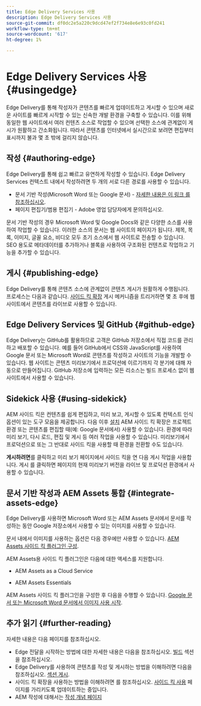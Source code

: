 ```yaml
---
title: Edge Delivery Services 사용
description: Edge Delivery Services 사용
source-git-commit: df0dc2e5a220c9dcd47ef2f734e8e6e93c0fd241
workflow-type: tm+mt
source-wordcount: '617'
ht-degree: 1%

---
```



# Edge Delivery Services 사용 {#usingedge}

Edge Delivery를 통해 작성자가 콘텐츠를 빠르게 업데이트하고 게시할 수 있으며 새로운 사이트를 빠르게 시작할 수 있는 신속한 개발 환경을 구축할 수 있습니다. 이를 위해 동일한 웹 사이트에서 여러 컨텐츠 소스로 작업할 수 있으며 선택한 소스에 관계없이 게시가 원활하고 간소화됩니다. 따라서 콘텐츠를 인터넷에서 실시간으로 보려면 편집부터 표시까지 불과 몇 초 밖에 걸리지 않습니다.

## 작성 {#authoring-edge}

Edge Delivery를 통해 쉽고 빠르고 유연하게 작성할 수 있습니다. Edge Delivery Services 컨텍스트 내에서 작성하려면 두 개의 서로 다른 경로를 사용할 수 있습니다.

* 문서 기반 작성(Microsoft Word 또는 Google 문서) - [자세한 내용은 이 링크 를 참조하십시오](https://www.hlx.live/docs/authoring).
* 페이지 편집기/범용 편집기 - Adobe 영업 담당자에게 문의하십시오.

문서 기반 작성의 경우 Microsoft Word 및 Google Docs와 같은 다양한 소스를 사용하여 작업할 수 있습니다. 이러한 소스의 문서는 웹 사이트의 페이지가 됩니다. 제목, 목록, 이미지, 글꼴 요소, 비디오 모두 초기 소스에서 웹 사이트로 전송할 수 있습니다. SEO 용도로 메타데이터를 추가하거나 블록을 사용하여 구조화된 컨텐츠로 작업하고 기능을 추가할 수 있습니다.

## 게시 {#publishing-edge}

Edge Delivery를 통해 콘텐츠 소스에 관계없이 콘텐츠 게시가 원활하게 수행됩니다. 프로세스는 다음과 같습니다. [사이드 킥 확장](#using-sidekick) 게시 메커니즘을 트리거하면 몇 초 후에 웹 사이트에서 콘텐츠를 라이브로 사용할 수 있습니다.

## Edge Delivery Services 및 GitHub {#github-edge}

Edge Delivery는 GitHub를 활용하므로 고객은 GitHub 저장소에서 직접 코드를 관리하고 배포할 수 있습니다. 예를 들어 GitHub에서 CSS와 JavaScript를 사용하여 Google 문서 또는 Microsoft Word로 콘텐츠를 작성하고 사이트의 기능을 개발할 수 있습니다. 웹 사이트는 콘텐츠 미리보기에서 프로덕션에 이르기까지 각 분기에 대해 자동으로 만들어집니다. GitHub 저장소에 입력하는 모든 리소스는 빌드 프로세스 없이 웹 사이트에서 사용할 수 있습니다.

## Sidekick 사용 {#using-sidekick}

AEM 사이드 킥은 컨텐츠를 쉽게 편집하고, 미리 보고, 게시할 수 있도록 컨텍스트 인식 옵션이 있는 도구 모음을 제공합니다. 다음 이후 [설치](https://www.hlx.live/docs/sidekick-extension) AEM 사이드 킥 확장은 프로젝트 환경 또는 콘텐츠를 편집할 때(예: Google 문서에서) 사용할 수 있습니다. 환경에 따라 미리 보기, 다시 로드, 편집 및 게시 등 여러 작업을 사용할 수 있습니다. 미리보기에서 프로덕션으로 또는 그 반대로 사이드 킥을 사용할 때 환경을 전환할 수도 있습니다.

**게시하려면**&#x200B;를 클릭하고 미리 보기 페이지에서 사이드 킥을 연 다음 게시 작업을 사용합니다. 게시 를 클릭하면 페이지의 현재 미리보기 버전을 라이브 및 프로덕션 환경에서 사용할 수 있습니다.

## 문서 기반 작성과 AEM Assets 통합 {#integrate-assets-edge}

Edge Delivery를 사용하면 Microsoft Word 또는 AEM Assets 문서에서 문서를 작성하는 동안 Google 저장소에서 사용할 수 있는 이미지를 사용할 수 있습니다.

문서 내에서 이미지를 사용하는 옵션은 다음 경우에만 사용할 수 있습니다. [AEM Assets 사이드 킥 플러그인 구성](https://www.hlx.live/developer/configuring-aem-assets-sidekick-plugin).

AEM Assets용 사이드 킥 플러그인은 다음에 대한 액세스를 지원합니다.

* AEM Assets as a Cloud Service

* AEM Assets Essentials

AEM Assets 사이드 킥 플러그인을 구성한 후 다음을 수행할 수 있습니다. [Google 문서 또는 Microsoft Word 문서에서 이미지 사용 시작](https://www.hlx.live/docs/aem-assets-sidekick-plugin).

## 추가 읽기 {#further-reading}

자세한 내용은 다음 페이지를 참조하십시오.

* Edge 전달을 시작하는 방법에 대한 자세한 내용은 다음을 참조하십시오. [빌드](https://www.hlx.live/docs/#build) 섹션 을 참조하십시오.
* Edge Delivery를 사용하여 콘텐츠를 작성 및 게시하는 방법을 이해하려면 다음을 참조하십시오. [섹션 게시](https://www.hlx.live/docs/authoring).
* 사이드 킥 확장을 사용하는 방법을 이해하려면 를 참조하십시오. [사이드 킥 사용](https://www.hlx.live/docs/sidekick) 페이지를 가리키도록 업데이트하는 중입니다.
* AEM 작성에 대해서는 [작성 개념 페이지](https://experienceleague.adobe.com/docs/experience-manager-cloud-service/content/sites/authoring/getting-started/concepts.html)
